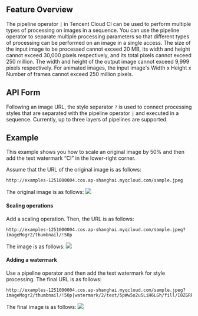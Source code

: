 ## Feature Overview
The pipeline operator `|` in Tencent Cloud CI can be used to perform multiple types of processing on images in a sequence. You can use the pipeline operator to separate multiple processing parameters so that different types of processing can be performed on an image in a single access. The size of the input image to be processed cannot exceed 20 MB, its width and height cannot exceed 30,000 pixels respectively, and its total pixels cannot exceed 250 million. The width and height of the output image cannot exceed 9,999 pixels respectively. For animated images, the input image's Width x Height x Number of frames cannot exceed 250 million pixels.


## API Form
Following an image URL, the style separator `?` is used to connect processing styles that are separated with the pipeline operator `|` and executed in a sequence. Currently, up to three layers of pipelines are supported.

## Example
This example shows you how to scale an original image by 50% and then add the text watermark “CI” in the lower-right corner.

Assume that the URL of the original image is as follows:
```
http://examples-1251000004.cos.ap-shanghai.myqcloud.com/sample.jpeg
```

The original image is as follows: 
![](https://main.qcloudimg.com/raw/52e4147a6febbc589505c67973edb394.png)

#### Scaling operations

Add a scaling operation. Then, the URL is as follows:

```
http://examples-1251000004.cos.ap-shanghai.myqcloud.com/sample.jpeg?imageMogr2/thumbnail/!50p
```

The image is as follows:
![](https://main.qcloudimg.com/raw/f6ab90d8bb2cc1faa1aa3467216c450d.jpg)

#### Adding a watermark

Use a pipeline operator and then add the text watermark for style processing. The final URL is as follows:
```
http://examples-1251000004.cos.ap-shanghai.myqcloud.com/sample.jpeg?imageMogr2/thumbnail/!50p|watermark/2/text/5pWw5o2u5LiH6LGh/fill/I0ZGRkZGRg==/fontsize/30/dx/20/dy/20
```

The final image is as follows: 
![](https://main.qcloudimg.com/raw/8c44c8e3cda5f6311ebdd7e5b33b0480.jpg)
